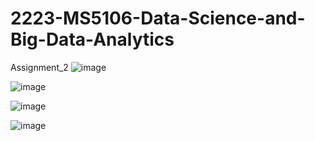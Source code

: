 # 2223-MS5106-Data-Science-and-Big-Data-Analytics
Assignment_2
![image](https://github.com/SwapnilUkey/2223-MS5106-Data-Science-and-Big-Data-Analytics/assets/83223911/0d6f0bc7-a628-4349-b825-f4e3da918c69)

![image](https://github.com/SwapnilUkey/2223-MS5106-Data-Science-and-Big-Data-Analytics/assets/83223911/44ad14d7-87c4-4df3-b7ee-102833c40cc8)

![image](https://github.com/SwapnilUkey/2223-MS5106-Data-Science-and-Big-Data-Analytics/assets/83223911/8871288f-1a10-4b24-9ee5-efd9b664fa08)

![image](https://github.com/SwapnilUkey/2223-MS5106-Data-Science-and-Big-Data-Analytics/assets/83223911/6d722e8c-eecb-4c76-9c47-263557e2861e)



